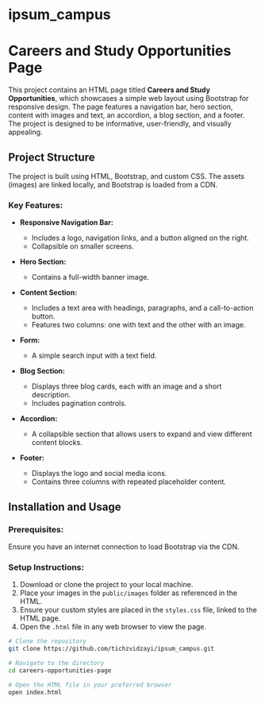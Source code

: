 # ipsum_campus

# Careers and Study Opportunities Page

This project contains an HTML page titled **Careers and Study Opportunities**, which showcases a simple web layout using Bootstrap for responsive design. The page features a navigation bar, hero section, content with images and text, an accordion, a blog section, and a footer. The project is designed to be informative, user-friendly, and visually appealing.

## Project Structure

The project is built using HTML, Bootstrap, and custom CSS. The assets (images) are linked locally, and Bootstrap is loaded from a CDN.

### Key Features:
- **Responsive Navigation Bar:**
  - Includes a logo, navigation links, and a button aligned on the right.
  - Collapsible on smaller screens.
  
- **Hero Section:**
  - Contains a full-width banner image.

- **Content Section:**
  - Includes a text area with headings, paragraphs, and a call-to-action button.
  - Features two columns: one with text and the other with an image.

- **Form:**
  - A simple search input with a text field.

- **Blog Section:**
  - Displays three blog cards, each with an image and a short description.
  - Includes pagination controls.

- **Accordion:**
  - A collapsible section that allows users to expand and view different content blocks.

- **Footer:**
  - Displays the logo and social media icons.
  - Contains three columns with repeated placeholder content.

## Installation and Usage

### Prerequisites:
Ensure you have an internet connection to load Bootstrap via the CDN.

### Setup Instructions:
1. Download or clone the project to your local machine.
2. Place your images in the `public/images` folder as referenced in the HTML.
3. Ensure your custom styles are placed in the `styles.css` file, linked to the HTML page.
4. Open the `.html` file in any web browser to view the page.

```bash
# Clone the repository
git clone https://github.com/tichzvidzayi/ipsum_campus.git

# Navigate to the directory
cd careers-opportunities-page

# Open the HTML file in your preferred browser
open index.html

